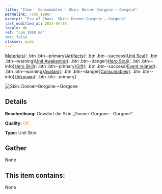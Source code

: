 ```yaml
---
title: "Item - Consumables - Skin: Donner-Gorgone – Gorgone"
permalink: /con_1998/
excerpt: "Era of Chaos  Skin: Donner-Gorgone – Gorgone"
last_modified_at: 2021-04-28
locale: de
ref: "con_1998.md"
toc: false
classes: wide
---
```

 [Materials](/ItemsDE/){: .btn .btn--primary}[Artifacts](/ItemsDE/Artifacts/){: .btn .btn--success}[Unit Soul](/ItemsDE/UnitSoul/){: .btn .btn--warning}[Unit Awakening](/ItemsDE/UnitAwakening/){: .btn .btn--danger}[Hero Soul](/ItemsDE/HeroSoul/){: .btn .btn--info}[Hero Skill](/ItemsDE/HeroSkill/){: .btn .btn--primary}[Gift](/ItemsDE/Gift/){: .btn .btn--success}[Event related](/ItemsDE/Events/){: .btn .btn--warning}[Avatars](/ItemsDE/Avatars/){: .btn .btn--danger}[Consumables](/ItemsDE/Consumables/){: .btn .btn--info}[Unknown](/ItemsDE/Unknown/){: .btn .btn--primary}

 ![Skin: Donner-Gorgone – Gorgone](/images/u/ti_manniupifu.jpg)

## Details
 **Beschreibung:** Gewährt die Skin „Donner-Gorgone – Gorgone“.

 **Quality:** <span style="color: #FF8C00">OK</span>

 **Type:** Unit Skin

## Gather

  None

## This item contains:

  None

